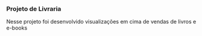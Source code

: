 ### Projeto de Livraria
</p>Nesse projeto foi desenvolvido visualizações em cima de vendas de livros e e-books

